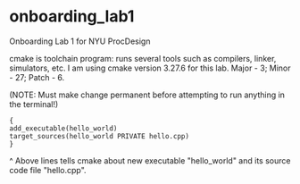 # onboarding_lab1
Onboarding Lab 1 for NYU ProcDesign

cmake is toolchain program: runs several tools such as compilers, linker, simulators, etc. I am using cmake version 3.27.6 for this lab. Major - 3; Minor - 27; Patch - 6.

(NOTE: Must make change permanent before attempting to run anything in the terminal!)

```
{
add_executable(hello_world)
target_sources(hello_world PRIVATE hello.cpp)
}
```

^ Above lines tells cmake about new executable "hello_world" and its source code file "hello.cpp".